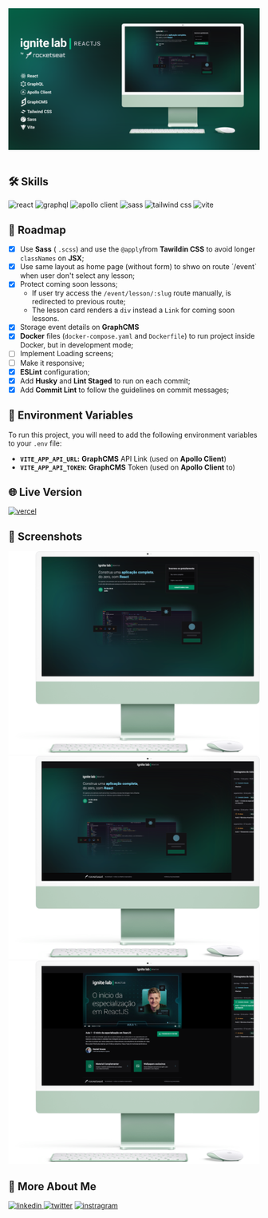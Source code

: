 <div align="center">
<img src="public/media/cover.png" alt="Ignite Lab"  />
</div>
<br />

## 🛠 Skills

![react][react] ![graphql][graphql] ![apollo client][apollo] ![sass][sass] ![tailwind css][tailwind] ![vite][vite]

## 📄 Roadmap

- [x] Use **Sass** ( `.scss`) and use the  `@apply`from **Tawildin CSS** to avoid longer `classNames` on **JSX**;
- [x] Use same layout as home page (without form) to shwo on route ´/event` when user don't select any lesson;
- [x] Protect coming soon lessons;
    - If user try access the `/event/lesson/:slug` route manually, is redirected to previous route;
    - The lesson card renders a `div` instead a `Link` for coming soon lessons.
- [x] Storage event details on **GraphCMS**
- [x] **Docker** files (`docker-compose.yaml` and `Dockerfile`) to run project inside Docker, but in development mode;
- [ ] Implement Loading screens;
- [ ] Make it responsive;
- [x] **ESLint** configuration;
- [x] Add **Husky** and **Lint Staged** to run on each commit;
- [x] Add **Commit Lint** to follow the guidelines on commit messages;

## 💾 Environment Variables

To run this project, you will need to add the following environment variables to your `.env` file:

- **`VITE_APP_API_URL`:** **GraphCMS** API Link (used on **Apollo Client**)
- **`VITE_APP_API_TOKEN`:** **GraphCMS** Token (used on **Apollo Client** to)

## 🌐 Live Version

[![vercel](https://img.shields.io/badge/vercel-000?style=for-the-badge&logo=vercel&logoColor=white)](https://ignite-lab.tutods.vercel.app/)

## 🌠 Screenshots

<img src="public/media/mockups/mockup-home.png" alt="home" />

<img src="public/media/mockups/mockup-no-lesson.png" alt="Event (No Lesson)" /> 

<img src="public/media/mockups/mockup-lesson.png" alt="Event (No Lesson)" />

## 🔗 More About Me

[
![linkedin](https://img.shields.io/badge/linkedin-0A66C2?style=for-the-badge&logo=linkedin&logoColor=white)
](https://linkedin.com/in/daniel-sousa-tutods)
[![twitter](https://img.shields.io/badge/twitter-1DA1F2?style=for-the-badge&logo=twitter&logoColor=white)](https://twitter.com/dsousa_12)
[![instragram](https://img.shields.io/badge/instragram-E4405F?style=for-the-badge&logo=instagram&logoColor=white)](https://twitter.com/dsousa_12)


[react]: https://img.shields.io/badge/react-1E4174?style=for-the-badge&logo=react&logoColor=white

[graphql]: https://img.shields.io/badge/graphql-1E4174?style=for-the-badge&logo=graphql&logoColor=white

[apollo]: https://img.shields.io/badge/apollo%20client-1E4174?style=for-the-badge&logo=apollographql&logoColor=white

[sass]: https://img.shields.io/badge/sass-1E4174?style=for-the-badge&logo=sass&logoColor=white

[tailwind]: https://img.shields.io/badge/tailwind%20css-1E4174?style=for-the-badge&logo=tailwindcss&logoColor=white

[vite]: https://img.shields.io/badge/vite-1E4174?style=for-the-badge&logo=vite&logoColor=white